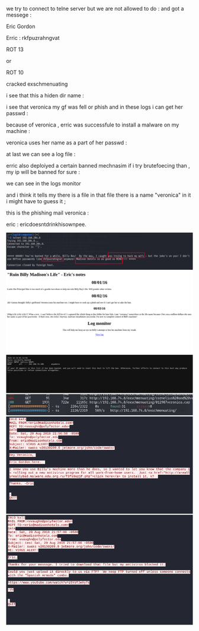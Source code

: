 we try to connect to telne server but we are not allowed to do : and got a messege :





Eric Gordon

Erric : rkfpuzrahngvat


ROT 13

or 

ROT 10


cracked
exschmenuating




i see that this a hiden dir name :




i see that veronica my gf was fell or phish and in these logs i can get her passwd :


because of veronica , erric was successfule to install a malware on my machine :

veronica uses her name as a part of her passwd :

at last we can see a log file :


erric also deploiyed a certain banned mechnasim if i try brutefoecing than , my ip will be banned for sure :




we can see in the logs monitor

and i think it tells my there is a file in that file there is a name "veronica"  in it i might have to guess it ;




this is the phishing mail veronica :








eric :  ericdoesntdrinkhisownpee.



![unnamed_822cc30946ea47c7975064362606526f](unnamed_822cc30946ea47c7975064362606526f.png)
![unnamed_c96bcbbbd9964daab78ce1073963911f](unnamed_c96bcbbbd9964daab78ce1073963911f.png)
![unnamed_3f5bb889e30b49cc809ada513509a8bd](unnamed_3f5bb889e30b49cc809ada513509a8bd.png)
![unnamed_55a4e23724e74335ba9799015cde53d9](unnamed_55a4e23724e74335ba9799015cde53d9.png)
![unnamed_be86447891fe4bc1b839723a46638979](unnamed_be86447891fe4bc1b839723a46638979.png)
![unnamed_f82deac4872947068b8558515090ec4b](unnamed_f82deac4872947068b8558515090ec4b.png)
